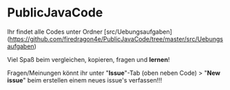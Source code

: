 # PublicJavaCode

Ihr findet alle Codes unter Ordner [src/Uebungsaufgaben]
(https://github.com/firedragon4e/PublicJavaCode/tree/master/src/Uebungsaufgaben)

Viel Spaß beim vergleichen, kopieren, fragen und **lernen**!

Fragen/Meinungen könnt ihr unter "**Issue**"-Tab (oben neben Code) > "**New issue**" beim erstellen einem neues issue's verfassen!!!

